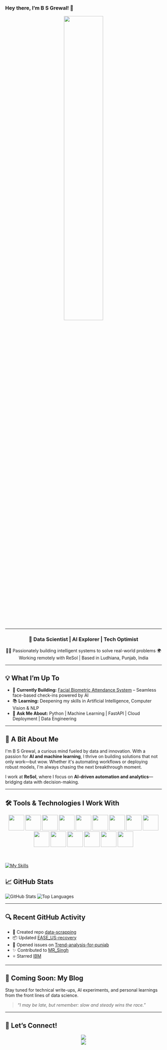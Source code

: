 ### Hey there, I’m B S Grewal! 👋  
<div align="center">
  <img src="https://user-images.githubusercontent.com/74038190/213866269-5d00981c-7c98-46d7-8a8e-16f462f15227.gif" width="50%" />
</div>

---

### <div align="center">🚀 Data Scientist | AI Explorer | Tech Optimist</div>  

<div align="center">
  👨‍💻 Passionately building intelligent systems to solve real-world problems  
  🌍 Working remotely with ReSol | Based in Ludhiana, Punjab, India  
</div>

---

## 💡 What I’m Up To

- 🔧 **Currently Building:** [Facial Biometric Attendance System](https://github.com/beegrewal/Facial-Biometric-attendance-system) – Seamless face-based check-ins powered by AI  
- 📚 **Learning:** Deepening my skills in Artificial Intelligence, Computer Vision & NLP  
- 💬 **Ask Me About:** Python | Machine Learning | FastAPI | Cloud Deployment | Data Engineering  

---

## 🧠 A Bit About Me

I'm B S Grewal, a curious mind fueled by data and innovation. With a passion for **AI and machine learning**, I thrive on building solutions that not only work—but wow. Whether it's automating workflows or deploying robust models, I'm always chasing the next breakthrough moment.

I work at **ReSol**, where I focus on **AI-driven automation and analytics**—bridging data with decision-making.

---

## 🛠️ Tools & Technologies I Work With
<div align="center">
<img src="https://user-images.githubusercontent.com/74038190/212257454-16e3712e-945a-4ca2-b238-408ad0bf87e6.gif" width="50">
  <img src="https://user-images.githubusercontent.com/74038190/212257472-08e52665-c503-4bd9-aa20-f5a4dae769b5.gif" width="50">
<img src="https://user-images.githubusercontent.com/74038190/212257468-1e9a91f1-b626-4baa-b15d-5c385dfa7ed2.gif" width="50">
<img src="https://user-images.githubusercontent.com/74038190/212257465-7ce8d493-cac5-494e-982a-5a9deb852c4b.gif" width="50">
<img src="https://user-images.githubusercontent.com/74038190/212257463-4d082cb4-7483-4eaf-bc25-6dde2628aabd.gif" width="50">
<img src="https://user-images.githubusercontent.com/74038190/212257460-738ff738-247f-4445-a718-cdd0ca76e2db.gif" width="50">
<img src="https://user-images.githubusercontent.com/74038190/212257467-871d32b7-e401-42e8-a166-fcfd7baa4c6b.gif" width="50">
<img src="https://user-images.githubusercontent.com/74038190/212281756-450d3ffa-9335-4b98-a965-db8a18fee927.gif" width="50">
<img src="https://user-images.githubusercontent.com/74038190/212280805-9bcb336b-8c55-46a8-abf8-ff286ab55472.gif" width="50">
<img src="https://user-images.githubusercontent.com/74038190/212280823-79088828-a258-4a4d-8d6c-96315d5a07af.gif" width="50">
<img src="https://user-images.githubusercontent.com/74038190/212281763-e6ecd7ef-c4aa-45b6-a97c-f33f6bb592bd.gif" width="50">
<img src="https://user-images.githubusercontent.com/74038190/212281775-b468df30-4edc-4bf8-a4ee-f52e1aaddc86.gif" width="50">
<img src="https://github.com/Anmol-Baranwal/Cool-GIFs-For-GitHub/assets/74038190/1a797f46-efe4-41e6-9e75-5303e1bbcbfa" width="50">
<img src="https://github.com/Anmol-Baranwal/Cool-GIFs-For-GitHub/assets/74038190/398b19b1-9aae-4c1f-8bc0-d172a2c08d68" width="50">
<img src="https://github.com/Anmol-Baranwal/Cool-GIFs-For-GitHub/assets/74038190/e0d299f2-767c-4c21-bd49-90f2a19f1a78" width="50">
</div>
<br><br>  


[![My Skills](https://skillicons.dev/icons?i=flask,html,css,git,github,aws,mongodb,tensorflow,anaconda,bootstrap,codepen,django,ai,js,jquery,kali,linux,laravel,opencv,nodejs,sklearn,sublime,py,npm&perline=12)](https://skillicons.dev)

## 📈 GitHub Stats

![GitHub Stats](https://github-readme-stats.vercel.app/api?username=beegrewal&show_icons=true&theme=radical)  ![Top Languages](https://github-readme-stats.vercel.app/api/top-langs/?username=beegrewal&layout=compact&theme=dark)


---

## 🔍 Recent GitHub Activity

- 📁 Created repo [data-scrapping](https://github.com/beegrewal/data-scrapping)
- 📦 Updated [EASE_US-recovery](https://github.com/beegrewal/EASE_US-recovery)
- 🐛 Opened issues on [Trend-analysis-for-punjab](https://github.com/beegrewal/Trend-analysis-for-punjab)
- ✨ Contributed to [MR_Singh](https://github.com/beegrewal/MR_Singh)
- ⭐ Starred [IBM](https://github.com/beegrewal/IBM)

---

## 📝 Coming Soon: My Blog

Stay tuned for technical write-ups, AI experiments, and personal learnings from the front lines of data science.

> _“I may be late, but remember: slow and steady wins the race.”_

---

## 🤝 Let’s Connect!

<div align="center">
  <a href="https://www.buymeacoffee.com/bantus1973" target="_blank">
    <img src="https://img.shields.io/badge/Buy%20me%20a%20coffee-orange?style=for-the-badge&logo=buymeacoffee" />
  </a>
  <br />
  <img src="https://komarev.com/ghpvc/?username=beegrewal&style=flat-square" />
</div>
